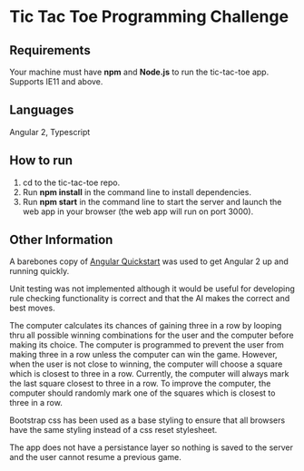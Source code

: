 # Tic Tac Toe Programming Challenge #

## Requirements ##
Your machine must have **npm** and **Node.js** to run the tic-tac-toe app.
Supports IE11 and above.

## Languages ##
Angular 2, Typescript

## How to run ##
1. cd to the tic-tac-toe repo.
2. Run **npm install** in the command line to install dependencies.
3. Run **npm start** in the command line to start the server and launch the web app in your browser (the web app will run on port 3000).

## Other Information ##
A barebones copy of [Angular Quickstart](https://github.com/angular/quickstart) was used to get Angular 2 up and running quickly.

Unit testing was not implemented although it would be useful for developing rule checking functionality is correct and that the AI makes the correct and best moves.

The computer calculates its chances of gaining three in a row by looping thru all possible winning combinations for the user and the computer before making its choice. The computer is programmed to prevent the user from making three in a row unless the computer can win the game. However, when the user is not close to winning, the computer will choose a square which is closest to three in a row. Currently, the computer will always mark the last square closest to three in a row. To improve the computer, the computer should randomly mark one of the squares which is closest to three in a row.

Bootstrap css has been used as a base styling to ensure that all browsers have the same styling instead of a css reset stylesheet.

The app does not have a persistance layer so nothing is saved to the server and the user cannot resume a previous game.